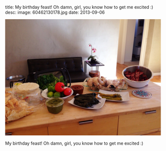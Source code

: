 title: My birthday feast! Oh damn, girl, you know how to get me excited :) 
desc: 
image: 60462130178.jpg
date: 2013-09-06


<img src="/static/media/60462130178.jpg"/>
<div class="caption"><p>My birthday feast! Oh damn, girl, you know how to get me excited :)</p> </div>

